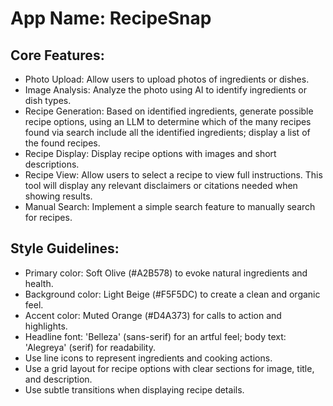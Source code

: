 # **App Name**: RecipeSnap

## Core Features:

- Photo Upload: Allow users to upload photos of ingredients or dishes.
- Image Analysis: Analyze the photo using AI to identify ingredients or dish types.
- Recipe Generation: Based on identified ingredients, generate possible recipe options, using an LLM to determine which of the many recipes found via search include all the identified ingredients; display a list of the found recipes.
- Recipe Display: Display recipe options with images and short descriptions.
- Recipe View: Allow users to select a recipe to view full instructions. This tool will display any relevant disclaimers or citations needed when showing results.
- Manual Search: Implement a simple search feature to manually search for recipes.

## Style Guidelines:

- Primary color: Soft Olive (#A2B578) to evoke natural ingredients and health.
- Background color: Light Beige (#F5F5DC) to create a clean and organic feel.
- Accent color: Muted Orange (#D4A373) for calls to action and highlights.
- Headline font: 'Belleza' (sans-serif) for an artful feel; body text: 'Alegreya' (serif) for readability.
- Use line icons to represent ingredients and cooking actions.
- Use a grid layout for recipe options with clear sections for image, title, and description.
- Use subtle transitions when displaying recipe details.